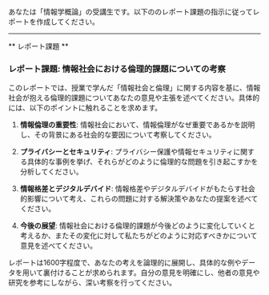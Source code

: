 あなたは「情報学概論」の受講生です。以下ののレポート課題の指示に従ってレポートを作成してください。

---------------------------------------
** レポート課題 **

### レポート課題: 情報社会における倫理的課題についての考察

このレポートでは、授業で学んだ「情報社会と倫理」に関する内容を基に、情報社会が抱える倫理的課題についてあなたの意見や主張を述べてください。具体的には、以下のポイントに触れることを求めます。

1. **情報倫理の重要性**: 情報社会において、情報倫理がなぜ重要であるかを説明し、その背景にある社会的な要因について考察してください。

2. **プライバシーとセキュリティ**: プライバシー保護や情報セキュリティに関する具体的な事例を挙げ、それらがどのように倫理的な問題を引き起こすかを分析してください。

3. **情報格差とデジタルデバイド**: 情報格差やデジタルデバイドがもたらす社会的影響について考え、これらの問題に対する解決策やあなたの提案を述べてください。

4. **今後の展望**: 情報社会における倫理的課題が今後どのように変化していくと考えるか、またその変化に対して私たちがどのように対応すべきかについて意見を述べてください。

レポートは1600字程度で、あなたの考えを論理的に展開し、具体的な例やデータを用いて裏付けることが求められます。自分の意見を明確にし、他者の意見や研究を参考にしながら、深い考察を行ってください。